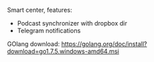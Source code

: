 Smart center, features:
- Podcast synchronizer with dropbox dir
- Telegram notifications

GOlang download: https://golang.org/doc/install?download=go1.7.5.windows-amd64.msi
